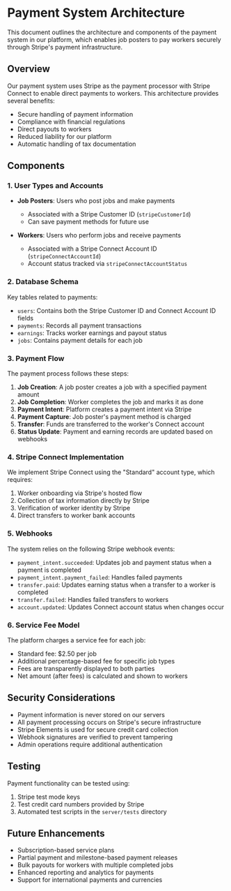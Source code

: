 # Payment System Architecture

This document outlines the architecture and components of the payment system in our platform, which enables job posters to pay workers securely through Stripe's payment infrastructure.

## Overview

Our payment system uses Stripe as the payment processor with Stripe Connect to enable direct payments to workers. This architecture provides several benefits:

- Secure handling of payment information
- Compliance with financial regulations
- Direct payouts to workers
- Reduced liability for our platform
- Automatic handling of tax documentation

## Components

### 1. User Types and Accounts

- **Job Posters**: Users who post jobs and make payments
  - Associated with a Stripe Customer ID (`stripeCustomerId`)
  - Can save payment methods for future use

- **Workers**: Users who perform jobs and receive payments
  - Associated with a Stripe Connect Account ID (`stripeConnectAccountId`)
  - Account status tracked via `stripeConnectAccountStatus`

### 2. Database Schema

Key tables related to payments:

- `users`: Contains both the Stripe Customer ID and Connect Account ID fields
- `payments`: Records all payment transactions
- `earnings`: Tracks worker earnings and payout status
- `jobs`: Contains payment details for each job

### 3. Payment Flow

The payment process follows these steps:

1. **Job Creation**: A job poster creates a job with a specified payment amount
2. **Job Completion**: Worker completes the job and marks it as done
3. **Payment Intent**: Platform creates a payment intent via Stripe
4. **Payment Capture**: Job poster's payment method is charged
5. **Transfer**: Funds are transferred to the worker's Connect account
6. **Status Update**: Payment and earning records are updated based on webhooks

### 4. Stripe Connect Implementation

We implement Stripe Connect using the "Standard" account type, which requires:

1. Worker onboarding via Stripe's hosted flow
2. Collection of tax information directly by Stripe 
3. Verification of worker identity by Stripe
4. Direct transfers to worker bank accounts

### 5. Webhooks

The system relies on the following Stripe webhook events:

- `payment_intent.succeeded`: Updates job and payment status when a payment is completed
- `payment_intent.payment_failed`: Handles failed payments
- `transfer.paid`: Updates earning status when a transfer to a worker is completed
- `transfer.failed`: Handles failed transfers to workers
- `account.updated`: Updates Connect account status when changes occur

### 6. Service Fee Model

The platform charges a service fee for each job:

- Standard fee: $2.50 per job
- Additional percentage-based fee for specific job types
- Fees are transparently displayed to both parties
- Net amount (after fees) is calculated and shown to workers

## Security Considerations

- Payment information is never stored on our servers
- All payment processing occurs on Stripe's secure infrastructure
- Stripe Elements is used for secure credit card collection
- Webhook signatures are verified to prevent tampering
- Admin operations require additional authentication

## Testing

Payment functionality can be tested using:

1. Stripe test mode keys
2. Test credit card numbers provided by Stripe
3. Automated test scripts in the `server/tests` directory

## Future Enhancements

- Subscription-based service plans
- Partial payment and milestone-based payment releases
- Bulk payouts for workers with multiple completed jobs
- Enhanced reporting and analytics for payments
- Support for international payments and currencies